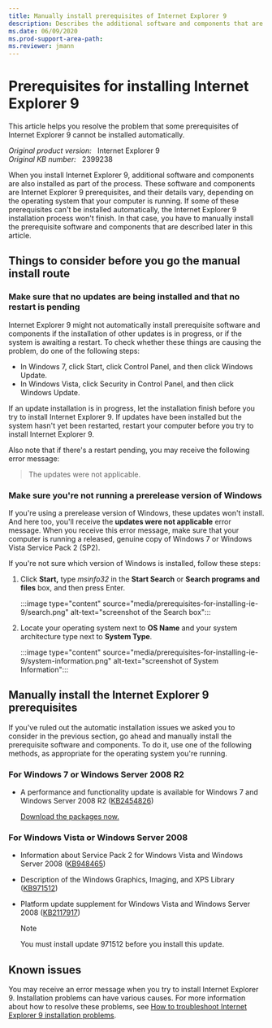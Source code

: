 ```yaml
---
title: Manually install prerequisites of Internet Explorer 9
description: Describes the additional software and components that are bundled with Internet Explorer when you install Internet Explorer 9. These items are prerequisites for installing and running Internet Explorer 9.
ms.date: 06/09/2020
ms.prod-support-area-path: 
ms.reviewer: jmann
---
```

# Prerequisites for installing Internet Explorer 9

This article helps you resolve the problem that some prerequisites of Internet Explorer 9 cannot be installed automatically.

_Original product version:_ &nbsp; Internet Explorer 9  
_Original KB number:_ &nbsp; 2399238

When you install Internet Explorer 9, additional software and components are also installed as part of the process. These software and components are Internet Explorer 9 prerequisites, and their details vary, depending on the operating system that your computer is running. If some of these prerequisites can't be installed automatically, the Internet Explorer 9 installation process won't finish. In that case, you have to manually install the prerequisite software and components that are described later in this article.

## Things to consider before you go the manual install route

### Make sure that no updates are being installed and that no restart is pending

Internet Explorer 9 might not automatically install prerequisite software and components if the installation of other updates is in progress, or if the system is awaiting a restart. To check whether these things are causing the problem, do one of the following steps:

- In Windows 7, click Start, click Control Panel, and then click Windows Update.
- In Windows Vista, click Security in Control Panel, and then click Windows Update.

If an update installation is in progress, let the installation finish before you try to install Internet Explorer 9. If updates have been installed but the system hasn't yet been restarted, restart your computer before you try to install Internet Explorer 9.

Also note that if there's a restart pending, you may receive the following error message:

> The updates were not applicable.

### Make sure you're not running a prerelease version of Windows

If you're using a prerelease version of Windows, these updates won't install. And here too, you'll receive the **updates were not applicable** error message. When you receive this error message, make sure that your computer is running a released, genuine copy of Windows 7 or Windows Vista Service Pack 2 (SP2).

If you're not sure which version of Windows is installed, follow these steps:

1. Click **Start,** type *msinfo32* in the **Start Search** or **Search programs and files** box, and then press Enter.

    :::image type="content" source="media/prerequisites-for-installing-ie-9/search.png" alt-text="screenshot of the Search box":::

2. Locate your operating system next to **OS Name** and your system architecture type next to **System Type**.

    :::image type="content" source="media/prerequisites-for-installing-ie-9/system-information.png" alt-text="screenshot of System Information":::
  
## Manually install the Internet Explorer 9 prerequisites

If you've ruled out the automatic installation issues we asked you to consider in the previous section, go ahead and manually install the prerequisite software and components. To do it, use one of the following methods, as appropriate for the operating system you're running.

### For Windows 7 or Windows Server 2008 R2

- A performance and functionality update is available for Windows 7 and Windows Server 2008 R2 ([KB2454826](https://support.microsoft.com/help/2454826))

    [Download the packages now.](https://www.catalog.update.microsoft.com/Search.aspx?q=2454826)

### For Windows Vista or Windows Server 2008

- Information about Service Pack 2 for Windows Vista and Windows Server 2008 ([KB948465](https://support.microsoft.com/help/948465))

- Description of the Windows Graphics, Imaging, and XPS Library ([KB971512](https://support.microsoft.com/help/971512))

- Platform update supplement for Windows Vista and Windows Server 2008 ([KB2117917](https://support.microsoft.com/help/2117917))

    > [!NOTE]
    > You must install update 971512 before you install this update.

## Known issues

You may receive an error message when you try to install Internet Explorer 9. Installation problems can have various causes. For more information about how to resolve these problems, see [How to troubleshoot Internet Explorer 9 installation problems](https://support.microsoft.com/help/2409098).
